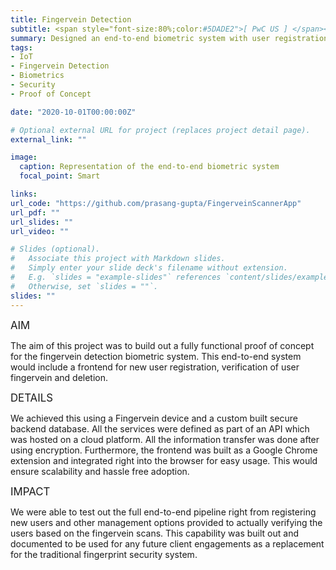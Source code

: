 ```yaml
---
title: Fingervein Detection
subtitle: <span style="font-size:80%;color:#5DADE2">[ PwC US ] </span><span style="font-size:80%">Prasang Gupta, <a href="https://www.linkedin.com/in/antoinetteyoung/" target="_blank">Antoinette Young</a>, <a href="https://www.linkedin.com/in/vijay-ujjain/" target="_blank">Vijay Ujjain</a></span>
summary: Designed an end-to-end biometric system with user registration and verification as a replacement for fingerprint technology
tags:
- IoT
- Fingervein Detection
- Biometrics
- Security
- Proof of Concept

date: "2020-10-01T00:00:00Z"

# Optional external URL for project (replaces project detail page).
external_link: ""

image:
  caption: Representation of the end-to-end biometric system
  focal_point: Smart

links:
url_code: "https://github.com/prasang-gupta/FingerveinScannerApp"
url_pdf: ""
url_slides: ""
url_video: ""

# Slides (optional).
#   Associate this project with Markdown slides.
#   Simply enter your slide deck's filename without extension.
#   E.g. `slides = "example-slides"` references `content/slides/example-slides.md`.
#   Otherwise, set `slides = ""`.
slides: ""
---
```


<span style="font-style:bold;font-size:120%"><a class="mt-1">AIM</a></span>

The aim of this project was to build out a fully functional proof of concept for the fingervein detection biometric system. This end-to-end system would include a frontend for new user registration, verification of user fingervein and deletion.

<span style="font-style:bold;font-size:120%"><a class="mt-1">DETAILS</a></span>

We achieved this using a Fingervein device and a custom built secure backend database. All the services were defined as part of an API which was hosted on a cloud platform. All the information transfer was done after using encryption. Furthermore, the frontend was built as a Google Chrome extension and integrated right into the browser for easy usage. This would ensure scalability and hassle free adoption.

<span style="font-style:bold;font-size:120%"><a class="mt-1">IMPACT</a></span>

We were able to test out the full end-to-end pipeline right from registering new users and other management options provided to actually verifying the users based on the fingervein scans. This capability was built out and documented to be used for any future client engagements as a replacement for the traditional fingerprint security system.